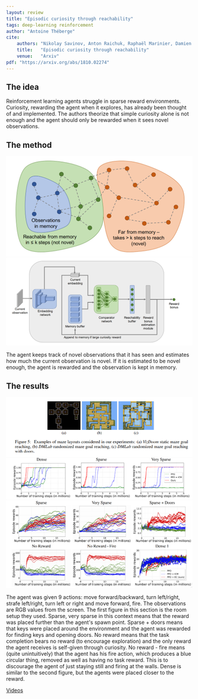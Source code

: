 ```yaml
---
layout: review
title: "Episodic curiosity through reachability"
tags: deep-learning reinforcement
author: "Antoine Théberge"
cite:
    authors: "Nikolay Savinov, Anton Raichuk, Raphaël Marinier, Damien Vincent, Marc Pollefeys, Timothy Lillicrap, Sylvain Gelly"
    title:   "Episodic curiosity through reachability"
    venue:   "Arxiv"
pdf: "https://arxiv.org/abs/1810.02274"
---
```


## The idea

Reinforcement learning agents struggle in sparse reward environments. Curiosity, rewarding the agent when it explores, has already been thought of and implemented. The authors theorize that simple curiosity alone is not enough and the agent should only be rewarded when it sees novel observations.

## The method

![](/article/images/episodic_curiosity_through_reachability/curiosity.png)
![](/article/images/episodic_curiosity_through_reachability/model.png)

The agent keeps track of novel observations that it has seen and estimates how much the current observation is novel. If it is estimated to be novel enough, the agent is rewarded and the observation is kept in memory.

## The results
![](/article/images/episodic_curiosity_through_reachability/rooms.png)
![](/article/images/episodic_curiosity_through_reachability/convergence.png)
![](/article/images/episodic_curiosity_through_reachability/reward.png)

The agent was given 9 actions: move forward/backward, turn left/right, strafe left/right, turn left or right and move forward, fire. The observations are RGB values from the screen. The first figure in this section is the room setup they used. Sparse, very sparse in this context means that the reward was placed further than the agent's spawn point. Sparse + doors means that keys were placed around the environment and the agent was rewarded for finding keys and opening doors. No reward means that the task completion bears no reward (to encourage exploration) and the only reward the agent receives is self-given through curiosity. No reward - fire means (quite unintuitively) that the agent has his fire action, which produces a blue circular thing, removed as well as having no task reward. This is to discourage the agent of just staying still and firing at the walls. Dense is similar to the second figure, but the agents were placed closer to the reward.

[Videos](https://sites.google.com/view/episodic-curiosity)




